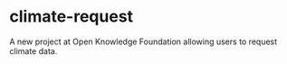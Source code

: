 # climate-request
A new project at Open Knowledge Foundation allowing users to request climate data.
